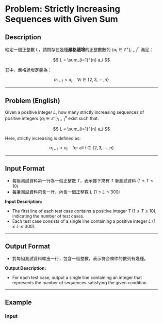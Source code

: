 # Problem: Strictly Increasing Sequences with Given Sum

## Description

給定一個正整數 $L$，請問存在幾種**嚴格遞增**的正整數數列 $\{a_i \in \mathbb{Z}^+\}_{i=1}^n$ 滿足：

$$
L = \sum_{i=1}^{n} a_i
$$

其中，嚴格遞增定義為：

$$
a_{i-1} < a_i \quad \forall i \in \{2, 3, \cdots, n\}
$$

---

## Problem (English)

Given a positive integer $L$, how many strictly increasing sequences of positive integers $\{a_i \in \mathbb{Z}^+\}_{i=1}^n$ exist such that:

$$
L = \sum_{i=1}^{n} a_i
$$

Here, strictly increasing is defined as:

$$
a_{i-1} < a_i \quad \text{for all } i \in \{2, 3, \cdots, n\}
$$

---

## Input Format

- 每組測試資料第一行為一個正整數 $T$，表示接下來有 $T$ 筆測試資料 $(1 \leq T \leq 10)$  
- 每筆測試資料包含一行，內含一個正整數 $L$ $(1 \leq L \leq 300)$

**Input Description:**

- The first line of each test case contains a positive integer $T$ $(1 \leq T \leq 10)$, indicating the number of test cases.
- Each test case consists of a single line containing a positive integer $L$ $(1 \leq L \leq 300)$.

---

## Output Format

- 對每組測試資料輸出一行，包含一個整數，表示符合條件的數列有幾種。

**Output Description:**

- For each test case, output a single line containing an integer that represents the number of sequences satisfying the given condition.

---

## Example

### Input
